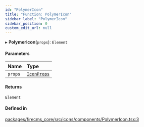 ```yaml
---
id: "PolymerIcon"
title: "Function: PolymerIcon"
sidebar_label: "PolymerIcon"
sidebar_position: 0
custom_edit_url: null
---
```


▸ **PolymerIcon**(`props`): `Element`

#### Parameters

| Name | Type |
| :------ | :------ |
| `props` | [`IconProps`](../types/IconProps.md) |

#### Returns

`Element`

#### Defined in

[packages/firecms_core/src/icons/components/PolymerIcon.tsx:3](https://github.com/FireCMSco/firecms/blob/d45f3739/packages/firecms_core/src/icons/components/PolymerIcon.tsx#L3)
